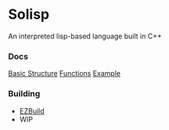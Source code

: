 # Solisp
An interpreted lisp-based language built in C++

### Docs
[Basic Structure](https://github.com/stuin/Solisp/blob/master/docs/Basics.md)
[Functions](https://github.com/stuin/Solisp/blob/master/docs/Functions.md)
[Example](https://github.com/stuin/Solisp/blob/master/test.solisp)

### Building
- [EZBuild](https://github.com/stuin/ezbuild)
- WIP
